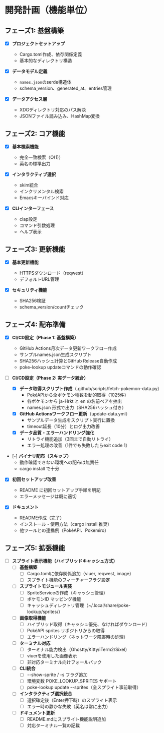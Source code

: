 # 開発計画（機能単位）

## フェーズ1: 基盤構築
- [x] **プロジェクトセットアップ**
  - Cargo.toml作成、依存関係定義
  - 基本的なディレクトリ構造

- [x] **データモデル定義**
  - `names.json`のserde構造体
  - schema_version、generated_at、entries管理

- [x] **データアクセス層**
  - XDGディレクトリ対応のパス解決
  - JSONファイル読み込み、HashMap変換

## フェーズ2: コア機能
- [x] **基本検索機能**
  - 完全一致検索（O(1)）
  - 英名の標準出力

- [x] **インタラクティブ選択**
  - skim統合
  - インクリメンタル検索
  - Emacsキーバインド対応

- [x] **CLIインターフェース**
  - clap設定
  - コマンド引数処理
  - ヘルプ表示

## フェーズ3: 更新機能
- [x] **基本更新機能**
  - HTTPSダウンロード（reqwest）
  - デフォルトURL管理

- [x] **セキュリティ機能**
  - SHA256検証
  - schema_version/countチェック

## フェーズ4: 配布準備
- [x] **CI/CD設定（Phase 1: 基盤構築）**
  - GitHub Actions月次データ更新ワークフロー作成
  - サンプルnames.json生成スクリプト
  - SHA256ハッシュ計算とGitHub Release自動作成
  - poke-lookup updateコマンドの動作確認

- [ ] **CI/CD設定（Phase 2: 実データ統合）**
  - [x] **データ取得スクリプト作成**（.github/scripts/fetch-pokemon-data.py）
    - PokéAPIから全ポケモン種数を動的取得（1025件）
    - 各ポケモンから ja-Hrkt と en の名前ペアを抽出
    - names.json 形式で出力（SHA256ハッシュ付き）
  - [x] **GitHub Actionsワークフロー更新**（update-data.yml）
    - サンプルデータ生成をスクリプト実行に置換
    - timeout延長（10分）とログ出力改善
  - [x] **データ品質・エラーハンドリング強化**
    - リトライ機能追加（3回まで自動リトライ）
    - エラー処理の改善（1件でも失敗したらexit code 1）

- [-] **バイナリ配布（スキップ）**
  - 動作確認できない環境への配布は無責任
  - cargo install で十分

- [x] **初回セットアップ改善**
  - README に初回セットアップ手順を明記
  - エラーメッセージは既に適切

- [x] **ドキュメント**
  - README作成（完了）
  - インストール・使用方法（cargo install 推奨）
  - 他ツールとの連携例（PokéAPI、Pokemiro）

## フェーズ5: 拡張機能
- [ ] **スプライト表示機能（ハイブリッドキャッシュ方式）**
  - [ ] **基盤構築**
    - [ ] Cargo.tomlに依存関係追加（viuer, reqwest, image）
    - [ ] スプライト機能のフィーチャーフラグ設定
  - [ ] **スプライトモジュール実装**
    - [ ] SpriteServiceの作成（キャッシュ管理）
    - [ ] ポケモンID マッピング機能
    - [ ] キャッシュディレクトリ管理（~/.local/share/poke-lookup/sprites/）
  - [ ] **画像取得機能**
    - [ ] ハイブリッド取得（キャッシュ優先、なければダウンロード）
    - [ ] PokéAPI sprites リポジトリからの取得
    - [ ] エラーハンドリング（ネットワーク障害時の処理）
  - [ ] **ターミナル対応**
    - [ ] ターミナル能力検出（Ghostty/Kitty/iTerm2/Sixel）
    - [ ] viuerを使用した画像表示
    - [ ] 非対応ターミナル向けフォールバック
  - [ ] **CLI統合**
    - [ ] --show-sprite / -s フラグ追加
    - [ ] 環境変数 POKE_LOOKUP_SPRITES サポート
    - [ ] poke-lookup update --sprites（全スプライト事前取得）
  - [ ] **インタラクティブ選択統合**
    - [ ] 選択確定後（Enter押下時）のスプライト表示
    - [ ] エラー時の静かな失敗（英名は常に出力）
  - [ ] **ドキュメント更新**
    - [ ] README.mdにスプライト機能説明追加
    - [ ] 対応ターミナル一覧の記載
